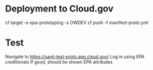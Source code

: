 # Deployment to Cloud.gov
cf target -o epa-prototyping -s OWDEV
cf push -f manifest-proto.yml

# Test
Navigate to https://saml-test-proto.app.cloud.gov/
Log in using EPA creditionals 
If good, should be shown EPA attributes
